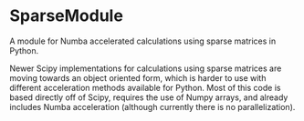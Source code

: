 # SparseModule
A module for Numba accelerated calculations using sparse matrices in Python. 

Newer Scipy implementations for calculations using sparse matrices are moving towards an object oriented form, which is harder to use with different acceleration methods available for Python. Most of this code is based directly off of Scipy, requires the use of Numpy arrays, and already includes Numba acceleration (although currently there is no parallelization).
